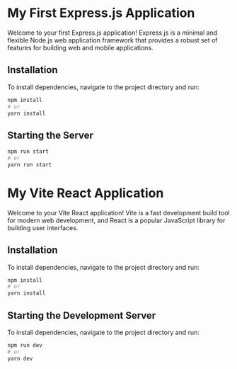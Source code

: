# My First Express.js Application

Welcome to your first Express.js application! Express.js is a minimal and flexible Node.js web application framework that provides a robust set of features for building web and mobile applications.

## Installation

To install dependencies, navigate to the project directory and run:

```bash
npm install
# or
yarn install
```

## Starting the Server
```bash
npm run start
# or
yarn run start

```

# My Vite React Application

Welcome to your Vite React application! Vite is a fast development build tool for modern web development, and React is a popular JavaScript library for building user interfaces.

## Installation

To install dependencies, navigate to the project directory and run:

```bash
npm install
# or
yarn install
```


## Starting the Development Server

To install dependencies, navigate to the project directory and run:

```bash
npm run dev
# or
yarn dev
```

